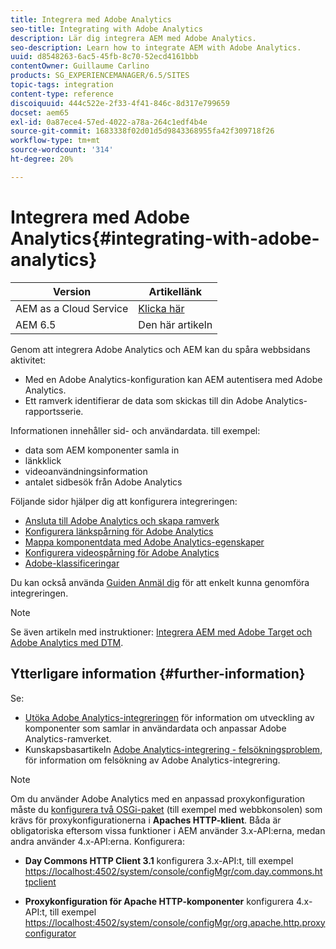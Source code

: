 ```yaml
---
title: Integrera med Adobe Analytics
seo-title: Integrating with Adobe Analytics
description: Lär dig integrera AEM med Adobe Analytics.
seo-description: Learn how to integrate AEM with Adobe Analytics.
uuid: d8548263-6ac5-45fb-8c70-52ecd4161bbb
contentOwner: Guillaume Carlino
products: SG_EXPERIENCEMANAGER/6.5/SITES
topic-tags: integration
content-type: reference
discoiquuid: 444c522e-2f33-4f41-846c-8d317e799659
docset: aem65
exl-id: 0a87ece4-57ed-4022-a78a-264c1edf4b4e
source-git-commit: 1683338f02d01d5d9843368955fa42f309718f26
workflow-type: tm+mt
source-wordcount: '314'
ht-degree: 20%

---
```


# Integrera med Adobe Analytics{#integrating-with-adobe-analytics}

| Version | Artikellänk |
| -------- | ---------------------------- |
| AEM as a Cloud Service | [Klicka här](https://experienceleague.adobe.com/docs/experience-manager-cloud-service/content/forms/integrate/services/integrate-aem-forms-with-adobe-analytics.html) |
| AEM 6.5 | Den här artikeln |


Genom att integrera Adobe Analytics och AEM kan du spåra webbsidans aktivitet:

* Med en Adobe Analytics-konfiguration kan AEM autentisera med Adobe Analytics.
* Ett ramverk identifierar de data som skickas till din Adobe Analytics-rapportsserie.

Informationen innehåller sid- och användardata. till exempel:

* data som AEM komponenter samla in
* länkklick
* videoanvändningsinformation
* antalet sidbesök från Adobe Analytics

Följande sidor hjälper dig att konfigurera integreringen:

* [Ansluta till Adobe Analytics och skapa ramverk](/help/sites-administering/adobeanalytics-connect.md)
* [Konfigurera länkspårning för Adobe Analytics](/help/sites-administering/adobeanalytics-link.md)
* [Mappa komponentdata med Adobe Analytics-egenskaper](/help/sites-administering/adobeanalytics-mapping.md)
* [Konfigurera videospårning för Adobe Analytics](/help/sites-administering/adobeanalytics-video.md)
* [Adobe-klassificeringar](/help/sites-administering/adobeanalytics-classifications.md)

Du kan också använda [Guiden Anmäl dig](/help/sites-administering/opt-in.md) för att enkelt kunna genomföra integreringen.

>[!NOTE]
>
>Se även artikeln med instruktioner: [Integrera AEM med Adobe Target och Adobe Analytics med DTM](https://helpx.adobe.com/experience-manager/using/integrate-digital-marketing-solutions.html).

## Ytterligare information {#further-information}

Se:

* [Utöka Adobe Analytics-integreringen](/help/sites-developing/extending-analytics.md) för information om utveckling av komponenter som samlar in användardata och anpassar Adobe Analytics-ramverket.
* Kunskapsbasartikeln [Adobe Analytics-integrering - felsökningsproblem](https://helpx.adobe.com/experience-manager/kb/sitecatalystintegrationtroubleshooting.html), för information om felsökning av Adobe Analytics-integrering.

>[!NOTE]
>
>Om du använder Adobe Analytics med en anpassad proxykonfiguration måste du [konfigurera två OSGi-paket](/help/sites-deploying/configuring-osgi.md) (till exempel med webbkonsolen) som krävs för proxykonfigurationerna i **Apaches HTTP-klient**. Båda är obligatoriska eftersom vissa funktioner i AEM använder 3.x-API:erna, medan andra använder 4.x-API:erna. Konfigurera:
>
>* **Day Commons HTTP Client 3.1** konfigurera 3.x-API:t,
>  till exempel [https://localhost:4502/system/console/configMgr/com.day.commons.httpclient](https://localhost:4502/system/console/configMgr/com.day.commons.httpclient)
>
>* **Proxykonfiguration för Apache HTTP-komponenter** konfigurera 4.x-API:t,
>  till exempel [https://localhost:4502/system/console/configMgr/org.apache.http.proxyconfigurator](https://localhost:4502/system/console/configMgr/org.apache.http.proxyconfigurator)
>
